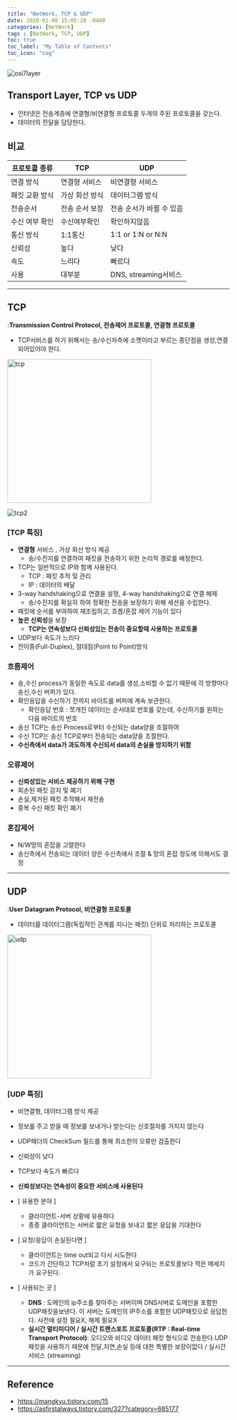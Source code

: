 ```yaml
---
title: "NetWork, TCP & UDP"
date: 2020-01-08 15:05:28 -0400
categories: [NetWork]
tags : [NetWork, TCP, UDP]
toc: true
toc_label: "My Table of Contents"
toc_icon: "cog"
---
```


![osi7layer](https://user-images.githubusercontent.com/55946791/71970381-f4401d80-324b-11ea-88ae-b25b0bdfc895.jpg)


## Transport Layer, TCP vs UDP
- 인터넷은 전송계층에 연결형/비연결형 프로토콜 두개의 주된 프로토콜을 갖는다.
- 데이터의 전달을 담당한다.

## 비교

|프로토콜 종류| TCP | UDP|
|--|--|--|
|연결 방식 | 연결형 서비스 | 비연결형 서비스
|패킷 교환 방식| 가상 회선 방식 | 데이터그램 방식
|전송순서| 전송 순서 보장| 전송 순서가 바뀔 수 있음
|수신 여부 확인 | 수신여부확인 | 확인하지않음
|통신 방식 | 1:1통신 | 1:1 or 1:N or N:N
|신뢰성 | 높다 | 낮다
|속도 | 느리다 | 빠르다
|사용 | 대부분| DNS, streaming서비스


---
## TCP
:<b>Transmission Control Protocol, 전송제어 프로토콜, 연결형 프로토콜</b>
- TCP서비스를 하기 위해서는 송/수신자측에 소켓이라고 부르는 종단점을 생성,연결되어있어야 한다.

<img width="326" alt="tcp" src="https://user-images.githubusercontent.com/55946791/71972262-a9280980-324f-11ea-9c6f-e1be67a44063.png">

![tcp2](https://user-images.githubusercontent.com/55946791/83587139-5138c900-a589-11ea-80c9-1edb609f0f9c.jpg)


### [TCP 특징]
- <b>연결형</b> 서비스 , 가상 회선 방식 제공
  - 송/수진지를 연결하여 패킷을 전송하기 위한 논리적 경로를 배정한다.
- TCP는 일반적으로 IP와 함께 사용된다.
  - TCP : 패킷 추적 및 관리
  - IP : 데이터의 배달
- 3-way handshaking으로 연결을 설정, 4-way handshaking으로 연결 해제
  - 송/수진지를 확실히 하여 정확한 전송을 보장하기 위해 세션을 수립한다.
- 패킷에 순서를 부여하여 재조립하고, 흐름/혼잡 제어 기능이 있다
- <b>높은 신뢰성</b>을 보장
  - <b>TCP는 연속성보다 신뢰성있는 전송이 중요할때 사용하는 프로토콜</b>
- UDP보다 속도가 느리다
- 전이중(Full-Duplex), 점대점(Point to Point)방식

### 흐름제어
- 송,수신 process가 동일한 속도로 data를 생성,소비할 수 없기 때문에 각 방향마다 송신,수신 버퍼가 있다.
- 확인응답을 수신하기 전까지 바이트를 버퍼에 계속 보관한다.
  - 확인응답 번호 : 쪼개진 데이터는 순서대로 번호를 갖는데, 수신하기를 원하는 다음 바이트의 번호
- 송신 TCP는 송신 Process로부터 수신되는 data양을 조절하여
- 수신 TCP는 송신 TCP로부터 전송되는 data양을 조절한다.
- __수신측에서 data가 과도하게 수신되서 data의 손실을 방지하기 위함__

### 오류제어
- __신뢰성있는 서비스 제공하기 위해 구현__
- 회손된 패킷 감지 및 폐기
- 손실,제거된 패킷 추적해서 재전송
- 중복 수신 패킷 확인 폐기

### 혼잡제어
- N/W망의 혼잡을 고렬한다
- 송신측에서 전송되는 데이터 양은 수신측에서 조절 & 망의 혼잡 정도에 의해서도 결정

---

## UDP
:<b>User Datagram Protocol, 비연결형 프로토콜</b>
- 데이터를 데이터그램(독립적인 관계를 지니는 패킷) 단위로 처리하는 프로토콜

<img width="326" alt="udp" src="https://user-images.githubusercontent.com/55946791/71972269-a9c0a000-324f-11ea-9280-4666aa3b2ec9.png">


### [UDP 특징]
- 비연결형, 데이터그램 방식 제공
- 정보를 주고 받을 때 정보를 보내거나 받는다는 신호절차를 거치지 않는다
- UDP헤더의 CheckSum 필드를 통해 최소한의 오류만 검출한다
- 신뢰성이 낮다
- TCP보다 속도가 빠르다
- <b>신뢰성보다는 연속성이 중요한 서비스에 사용된다</b>

- [ 유용한 분야 ]
  - 클라이언트-서버 상황에 유용하다
  - 종종 클라이언트는 서버로 짧은 요청을 보내고 짧은 응답을 기대한다
- [ 요청/응답이 손실된다면 ]
  - 클라이언트는 time out되고 다시 시도한다
  - 코드가 간단하고 TCP처럼 초기 설정에서 요구되는 프로토콜보다 적은 메세지가 요구된다.
- [ 사용되는 곳 ]
  - <b>DNS</b> : 도메인의 ip주소를 찾아주는 서버이며 DNS서버로 도메인을 포함한 UDP패킷을보낸다. 이 서버는 도메인의 IP주소를 포함한 UDP패킷으로 응답한다. 사전에 설정 필요X, 해제 필요X
  - <b>실시간 멀티미디어 / 실시간 트랜스포트 프로토콜(RTP : Real-time Transport Protocol)</b>: 오디오와 비디오 데이터 패킷 형식으로 전송한다.UDP패킷을 사용하기 때문에 전달,지연,손실 등에 대한 특별한 보장이없다 / 실시간 서비스 (streaming)



---
## Reference
- <https://mangkyu.tistory.com/15>
- <https://asfirstalways.tistory.com/327?category=685177>
